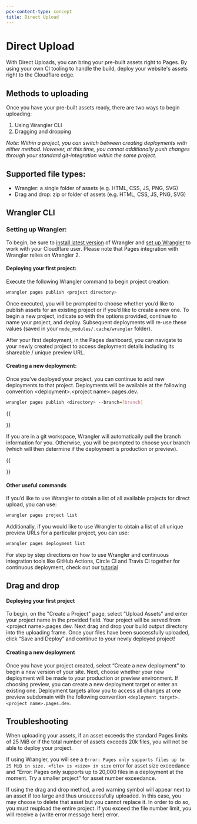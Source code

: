 ```yaml
---
pcx-content-type: concept
title: Direct Upload
---
```


# Direct Upload

With Direct Uploads, you can bring your pre-built assets right to Pages. By using your own CI tooling to handle the build, deploy your website's assets right to the Cloudflare edge.

## Methods to uploading

Once you have your pre-built assets ready, there are two ways to begin uploading: 

1. Using Wrangler CLI 
2. Dragging and dropping 

_Note: Within a project, you can switch between creating deployments with either method. However, at this time, you cannot additionally push changes through your standard git-integration within the same project._


## Supported file types:

* Wrangler: a single folder of assets (e.g. HTML, CSS, JS, PNG, SVG)
* Drag and drop: zip or folder of assets (e.g. HTML, CSS, JS, PNG, SVG) 


## Wrangler CLI 

### Setting up Wrangler: 

To begin, be sure to [install latest version](https://developers.cloudflare.com/workers/cli-wrangler/install-update/) of Wrangler and [set up Wrangler](https://developers.cloudflare.com/workers/cli-wrangler/authentication/) to work with your Cloudflare user. Please note that Pages integration with Wrangler relies on Wrangler 2.


#### Deploying your first project: 

Execute the following Wrangler command to begin project creation: 

```sh
wrangler pages publish <project directory>
```


Once executed, you will be prompted to choose whether you’d like to publish assets for an existing project or if you’d like to create a new one. To begin a new project, indicate so with the options provided, continue to name your project, and deploy. Subsequent deployments will re-use these values (saved in your `node_modules/.cache/wrangler` folder).

After your first deployment, in the Pages dashboard, you can navigate to your newly created project to access deployment details including its shareable / unique preview URL. 


#### Creating a new deployment:

Once you’ve deployed your project, you can continue to add new deployments to that project. Deployments will be available at the following convention &lt;deployment>.&lt;project name>.pages.dev. 


```sh
wrangler pages publish <directory> --branch=[branch]
```

{{<Aside type= "note">}}

If you are in a git workspace, Wrangler will automatically pull the branch information for you. Otherwise, you will be prompted to choose your branch (which will then determine if the deployment is production or preview).

{{</Aside>}}

#### Other useful commands

If you’d like to use Wrangler to obtain a list of all available projects for direct upload, you can use:

```sh
wrangler pages project list
```

Additionally, if you would like to use Wrangler to obtain a list of all unique preview URLs for a particular project, you can use:

```sh
wrangler pages deployment list
```

For step by step directions on how to use Wrangler and continuous integration tools like GitHub Actions, Circle CI and Travis CI together for continuous deployment, check out our [tutorial](/pages/how-to/)


## Drag and drop


#### Deploying your first project

To begin, on the "Create a Project" page, select “Upload Assets” and enter your project name in the provided field. Your project will be served from &lt;project name>.pages.dev. Next drag and drop your build output directory into the uploading frame. Once your files have been successfully uploaded, click “Save and Deploy” and continue to your newly deployed project! 


#### Creating a new deployment

Once you have your project created, select “Create a new deployment” to begin a new version of your site. Next, choose whether your new deployment will be made to your production or preview environment. If choosing preview, you can create a new deployment target or enter an existing one. Deployment targets allow you to access all changes at one preview subdomain with the following convention `<deployment target>.<project name>.pages.dev`. 


## Troubleshooting

When uploading your assets, if an asset exceeds the standard Pages limits of 25 MiB or if the total number of assets exceeds 20k files, you will not be able to deploy your project. 

If using Wrangler, you will see a `Error: Pages only supports files up to 25 MiB in size. <file> is <size> in size` error for asset size exceedance and "Error: Pages only supports up to 20,000 files in a deployment at the moment. Try a smaller project” for asset number exceedance. 

If using the drag and drop method, a red warning symbol will appear next to an asset if too large and thus unsuccessfully uploaded. In this case, you may choose to delete that asset but you cannot replace it. In order to do so, you must reupload the entire project. If you exceed the file number limit, you will receive a {write error message here} error. 
 

